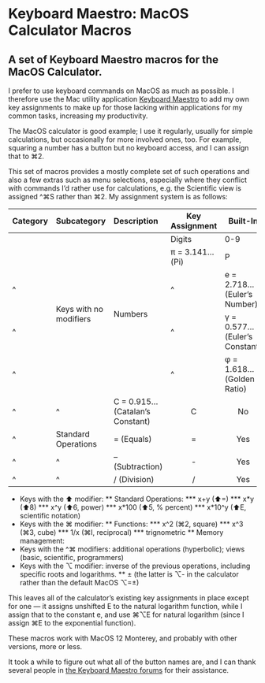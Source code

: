 # Keyboard Maestro: MacOS Calculator Macros
## A set of Keyboard Maestro macros for the MacOS Calculator.

I prefer to use keyboard commands on MacOS as much as possible. I therefore use the Mac utility application [Keyboard Maestro](https://www.keyboardmaestro.com/main/) to add my own key assignments to make up for those lacking within applications for my common tasks, increasing my productivity.

The MacOS calculator is good example; I use it regularly, usually for simple calculations, but occasionally for more involved ones, too. For example, squaring a number has a button but no keyboard access, and I can assign that to ⌘2.

This set of macros provides a mostly complete set of such operations and also a few extras such as menu selections, especially where they conflict with commands I’d rather use for calculations, e.g. the Scientific view is assigned ^⌘S rather than ⌘2. My assignment system is as follows: 

| Category               |  Subcategory        | Description                     | Key Assignment | Built-In |
| :--------------------- | :------------------ | :------------------------------ | :------------: | :------: |
| <td rowspan=5> Keys with no modifiers </td><td rowspan=5> Numbers             </td><td> Digits                          </td><td>      0-9       </td><td>   Yes    </td>|
| |π = 3.141… (Pi)                 |       P        |   Yes    |
|             ^          |    ^                | e = 2.718… (Euler’s Number)     |       E        |   No     |
|             ^          |    ^                | γ = 0.577… (Euler’s Constant)   |       G        |   No     |
|             ^          |    ^                | φ = 1.618… (Golden Ratio)       |       F        |   No     |
|             ^          |    ^                | C = 0.915… (Catalan’s Constant) |       C        |   No     |
|             ^          | Standard Operations | = (Equals)                      |       =        |   Yes    |
|             ^          |    ^                | – (Subtraction)                 |       -        |   Yes    |
|             ^          |    ^                | / (Division)                    |       /        |   Yes    |
* Keys with the ⬆ modifier:
** Standard Operations:
*** x+y (⬆=)
*** x\*y (⬆8)
*** x^y (⬆6, power)
*** x\*100 (⬆5, % percent)
*** x\*10^y (⬆E, scientific notation)
* Keys with the ⌘ modifier:
** Functions:
*** x^2 (⌘2, square)
*** x^3 (⌘3, cube)
*** 1/x (⌘I, reciprocal)
*** trignometric
** Memory management:
* Keys with the ^⌘ modifiers: additional operations (hyperbolic); views (basic, scientific, programmers)
* Keys with the ⌥ modifier: inverse of the previous operations, including specific roots and logarithms.
** ± (the latter is ⌥- in the calculator rather than the default MacOS ⌥=±)

This leaves all of the calculator’s existing key assignments in place except for one — it assigns unshifted E to the natural logarithm function, while I assign that to the constant e, and use ⌘⌥E for natural logarithm (since I assign ⌘E to the exponential function).

These macros work with MacOS 12 Monterey, and probably with other versions, more or less.

It took a while to figure out what all of the button names are, and I can thank several people in [the Keyboard Maestro forums](https://forum.keyboardmaestro.com/t/km-macros-can-t-find-all-calculator-buttons/29859) for their assistance.
